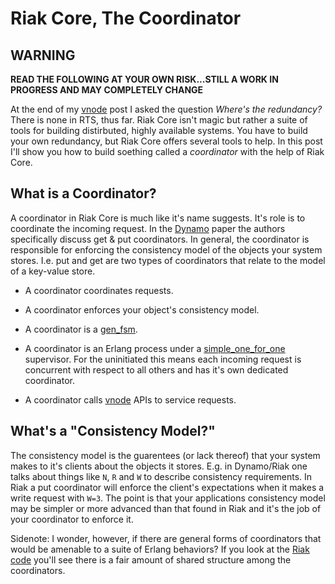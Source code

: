 Riak Core, The Coordinator
==========

WARNING
----------

**READ THE FOLLOWING AT YOUR OWN RISK...STILL A WORK IN PROGRESS AND MAY COMPLETELY CHANGE**

At the end of my [vnode](https://github.com/rzezeski/try-try-try/tree/master/2011/riak-core-the-vnode) post I asked the question _Where's the redundancy?_  There is none in RTS, thus far.  Riak Core isn't magic but rather a suite of tools for building distirbuted, highly available systems.  You have to build your own redundancy, but Riak Core offers several tools to help.  In this post I'll show you how to build soething called a _coordinator_ with the help of Riak Core.

What is a Coordinator?
----------

A coordinator in Riak Core is much like it's name suggests.  It's role is to coordinate the incoming request.  In the [Dynamo](http://www.allthingsdistributed.com/2007/10/amazons_dynamo.html) paper the authors specifically discuss get & put coordinators.  In general, the coordinator is responsible for enforcing the consistency model of the objects your system stores.  I.e. put and get are two types of coordinators that relate to the model of a key-value store.

* A coordinator coordinates requests.

* A coordinator enforces your object's consistency model.

* A coordinator is a [gen_fsm](http://www.erlang.org/doc/man/gen_fsm.html).

* A coordinator is an Erlang process under a [simple_one_for_one](http://www.erlang.org/doc/design_principles/sup_princ.html#id69831) supervisor.  For the uninitiated this means each incoming request is concurrent with respect to all others and has it's own dedicated coordinator.

* A coordinator calls [vnode](https://github.com/rzezeski/try-try-try/tree/master/2011/riak-core-the-vnode) APIs to service requests.


What's a "Consistency Model?"
----------

The consistency model is the guarentees (or lack thereof) that your system makes to it's clients about the objects it stores.  E.g. in Dynamo/Riak one talks about things like `N`, `R` and `W` to describe consistency requirements.  In Riak a put coordinator will enforce the client's expectations when it makes a write request with `W=3`.  The point is that your applications consistency model may be simpler or more advanced than that found in Riak and it's the job of your coordinator to enforce it.

Sidenote:  I wonder, however, if there are general forms of coordinators that would be amenable to a suite of Erlang behaviors?  If you look at the [Riak code](https://github.com/basho/riak_kv) you'll see there is a fair amount of shared structure among the coordinators.
